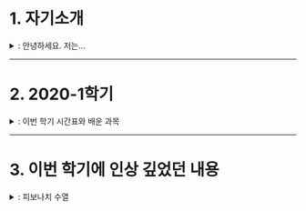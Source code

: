 # 1. 자기소개  

<details>
<summary>: 안녕하세요. 저는...</summary>
<div markdown="1">

-----  
-----  

안녕하세요. 저는 조은채입니다.  
지금 선문대학교 글로벌소프트웨어 학과에 재학 중입니다.  

처음에 이 학과를 선택했을 때 '진도를 따라갈 수 있을까?', '적성에 맞을까?'하는 고민을 했었습니다.  
하지만 지금은 전공 공부가 꽤 재미있고, 부질없는 고민이었구나 싶습니다.  

딱 하나, 고민(?)이 있다면 학교가 집이랑 멀다는 것입니다.  

-----  

저희 집에는 고양이가 두 마리 있습니다.  
처음 보는 사람은 둘이 똑같이 생겼다고 하지만, 자세히 보면 꽤 다른 점이 있다는 것을 알 수 있습니다.  
그래서 학교가 집이랑 멀다는 것이 고민인 이유는 바로 고양이 때문입니다.  

학기 중에는 고양이를 자주 볼 수가 없으니까요......  
~~사실 고양이 자랑하려고 고민이라고 한거에요ㅎㅎㅎ~~  

![고양이](./images/cat_1.png)

-----  

최근 코로나 때문에 밖에 잘 못나가서 생긴 취미가 하나있는데요.  
바로 칼림바 연주입니다.  
칼림바는 가느다란 철판을 여러 개 달아놓은 타악기입니다.  
원래 악기에는 별 관심이 없었는데 유튜브 채널 [**'위키위키(WIKIWIKI)'**](https://www.youtube.com/user/WIKIWIKISHOP)를 보고 나서 '저건 사야해!'하는 생각이 들어서 사버렸죠.  

지금 연주할 수 있는 곡은  
    1. See you again  
    2. Summer - 기쿠로지의 여름 OST  
두 곡입니다.  

칼림바 외에 원래 가지고 있던 취미로는 뜨개질, 페이터 커팅, 피포 페인팅(ex. 명화 그리기) 정도가 있습니다.  

-----  

*연락처*  
|전화번호|e-mail|  
|:-----------:|:-----------------:|  
|010-3940-XXXX|dmsco9835@naver.com|  
</div>
</details>




-----   
# 2. 2020-1학기  

<details>
<summary>: 이번 학기 시간표와 배운 과목</summary>
<div markdown="1">
 
-----  
-----  

이번 학기 시간표입니다.  
![시간표](./images/time_table.jpg)  

-----

> **< 교양 >**  
> 0. 인성채플  
>   - 애천,애인,애국의 건학이념을 중심으로 학생들에게 올바른 인생관, 역사관, 세계관 등을 교육하여 참된 인격자를 양성하는데 그 목적이 있다.  
> 
> 0. 사제동행세미나  
>   - 애천,애인,애국의 건학이념을 중심으로 학생들에게 올바른 인생관, 역사관, 세계관 등을 교육하여 참된 인격자를 양성하는데 그 목적이 있다.  
>
> 0. 공동체와 세계시민  
>   - 공동체와 세계시민에 대한 개념을 정립하고 공감대를 형성한다.  
>   - 공동체 단위로 글로벌 이슈에 대한 문제들을 스스로 찾아서 이해하고, 나눔과 배려, 협력정신으로 지속가능한 지구공동체의 글로벌 리더로서 기본적인 소양을 습득한다.  


> **< 전공 >**  
> 1. 컴퓨터 데이터구조  
>   - 데이터 구조의 핵심이라 할 수 있는, 연결리스트, 스택과 큐, 트리(탐색 트리 포함), 해시 테이블, 정렬 및 그래프에 대한 이론적인 지식을 습득하고, 각 데이터 구조를 python을 기반으로 실제 구현해 봄으로써, 실무적인 역량 향상을 강의 목표로 한다.  
> 
> 1. 데이터사이언스개론  
>   - 데이터를 기반으로 세상을 바라볼 수 있는 관점을 배양하고, 비 구조화된 문제의 구조화 및 문제 분할 능력을 갖추며, 다양한 분석 방법론과 분석 도구를 활용할 수 있는 능력 습득을 강의 목표로 한다.  
> 
> 1. 프로그래밍응용1(PBL)  
>   - 객체지향의 기본개념을 토대로 Java프로그래밍 기법을 이해할 수 있다.  
>   - 객체지향 소프트웨어개발과 관련된 제반문제들을 이해하고 해결할 수 있다.  
> 
> 1. 소프트웨어 공학개론  
>   - 소프트웨어공학의 기본개념을 이해하고 설명할 수 있다.  
>   - 소프트웨어 요구사항을 분석할 수 있다.  
>   - 객체지향의 기본개념을 이해하고 설명할 수 있다.  
> 
> 1. 오픈소스 소프트웨어  
>   - 오픈소스 소프트웨어는 이제 거스를 수 없는 대세로 자리 잡았다. 오픈소스 소프트웨어 없이 맨바닥부터 코딩을 한다는 것은 상상할 수도 없고, 우리가 매일 사용하는 소프트웨어 중에서도 소스코드가 공개되어 있는 것들이 매우 많다. 오픈소스 소프트웨어는 이제 IT 산업의 중심으로 자리 잡았다. 본 강의에서는 이러한 시대적 환경 속에서 사용자로서 개발자로서 그리고 협업자로서 오픈소스 커뮤니티 활동에 참여하고 기여할 수 있는 소프트웨어 역량을 높이는 것을 목표로 한다.  

</div>
</details>




----- 
# 3. 이번 학기에 인상 깊었던 내용  

<details>
<summary>: 피보나치 수열</summary>
<div markdown="1">

-----  
-----  

간단한 코드가 더 효율적이고 빠를 거라고 생각했는데, 이 피보나치 수열을 계산하는 프로그램을 통해 코드의 길이와 성능이 비례하지 않다는 것을 알게 되었습니다.  

1. 짧은 코드  
```
def fib(n):
    if n < 3:
        return 1
    else:
        return (fib(n-1) + fib(n-2))
```

2. 긴 코드  
```
def new_fib(n):
    if n < 3:
        return 2
    else:
        prev_prev = 1
        prev = 1
        for i in range(3, n + 1):
            new = prev + prev_prev
            prev_prev = prev
            prev = new
    return new
```

</div>
</details>

